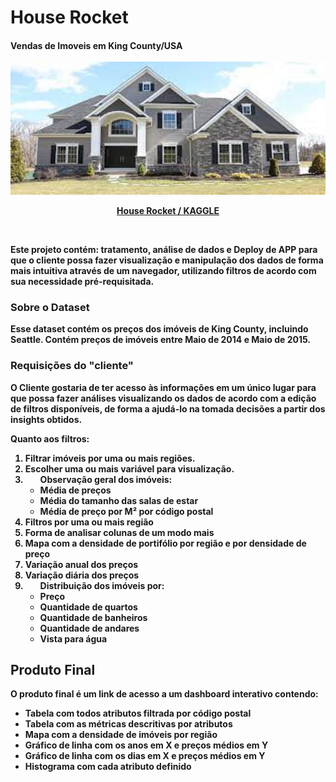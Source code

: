 <h1>House Rocket

<h4> Vendas de Imoveis em King County/USA
<br>
<br>
<div align="center">
  <img src="https://github.com/83Rafa/house-rocket/blob/main/house_rocket.jpg" width=600>
</div>

<div align="center">
    <p><a href="https://www.kaggle.com/datasets/harlfoxem/housesalespredictio">House Rocket / KAGGLE</a></p>
</div>
<br> 
<p>Este projeto contém: tratamento, análise de dados e Deploy de APP para que o cliente possa fazer visualização e manipulação dos dados de forma mais intuitiva através de um navegador, utilizando filtros de acordo com sua necessidade pré-requisitada.
<br>
<div>
    <h3>Sobre o Dataset</h3>
    <p>Esse dataset contém os preços dos imóveis de King County, incluindo Seattle. Contém preços de imóveis entre Maio de 2014 e Maio de 2015.
    <h3>Requisições do "cliente"</h3>
    <p>O Cliente gostaria de ter acesso às informações em um único lugar para que possa fazer análises visualizando os dados de acordo com a edição de filtros disponíveis, de forma a ajudá-lo na tomada decisões a partir dos insights obtidos.
    <p> Quanto aos filtros:
        <ol>
            <li>Filtrar imóveis por uma ou mais regiões.</li>
            <li>Escolher uma ou mais variável para visualização.</li>
            <li>
                <ul>Observação geral dos imóveis: 
                    <li>Média de preços</li>
                    <li>Média do tamanho das salas de estar</li>
                    <li>Média de preço por M² por código postal</li>
                </ul>
            <li>Filtros por uma ou mais região</li>
            <li>Forma de analisar colunas de um modo mais</li>
            <li>Mapa com a densidade de portifólio por região e por densidade de preço</li>
            <li>Variação anual dos preços</li>
            <li>Variação diária dos preços</li>
            <li>
                <ul>
                    Distribuição dos imóveis por:
                    <li>Preço</li>
                    <li>Quantidade de quartos</li>
                    <li>Quantidade de banheiros</li>
                    <li>Quantidade de andares</li>
                    <li>Vista para água</li>
                </ul>
            </li>
</div>
<div>
<h2>Produto Final</h2>
<p>O produto final é um link de acesso a um dashboard interativo contendo:</p>
<ul>
    <li>Tabela com todos atributos filtrada por código postal</li>
    <li>Tabela com as métricas descritivas por atributos</li>
    <li>Mapa com a densidade de imóveis por região</li>
    <li>Gráfico de linha com os anos em X e preços médios em Y</li>
    <li>Gráfico de linha com os dias em X e preços médios em Y</li>
    <li>Histograma com cada atributo definido</li>
 </ul>
</div>
